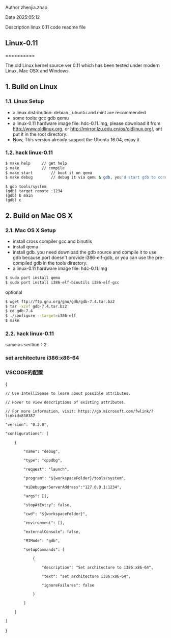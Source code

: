 Author zhenjia.zhao

Date 2025:05:12

Description linux 0.11 code readme file

## Linux-0.11
==========

The old Linux kernel source ver 0.11 which has been tested under modern Linux,  Mac OSX and Windows.

## 1. Build on Linux

### 1.1. Linux Setup

* a linux distribution: debian , ubuntu and mint are recommended
* some tools: gcc gdb qemu
* a linux-0.11 hardware image file: hdc-0.11.img, please download it from http://www.oldlinux.org, or http://mirror.lzu.edu.cn/os/oldlinux.org/, ant put it in the root directory.
* Now, This version already support the Ubuntu 16.04, enjoy it.

### 1.2. hack linux-0.11
```bash
$ make help		// get help
$ make  		// compile
$ make start		// boot it on qemu
$ make debug		// debug it via qemu & gdb, you'd start gdb to connect it.
```
```gdb
$ gdb tools/system
(gdb) target remote :1234
(gdb) b main
(gdb) c
```

## 2. Build on Mac OS X

### 2.1. Mac OS X Setup

* install cross compiler gcc and binutils
* install qemu
* install gdb. you need download the gdb source and compile it to use gdb because port doesn't provide i386-elf-gdb, or you can use the pre-compiled gdb in the tools directory.
* a linux-0.11 hardware image file: hdc-0.11.img

```bash
$ sudo port install qemu
$ sudo port install i386-elf-binutils i386-elf-gcc
```

optional
```bash
$ wget ftp://ftp.gnu.org/gnu/gdb/gdb-7.4.tar.bz2
$ tar -xzvf gdb-7.4.tar.bz2
$ cd gdb-7.4
$ ./configure --target=i386-elf
$ make
```

### 2.2. hack linux-0.11
same as section 1.2


### set architecture i386:x86-64

### VSCODE的配置

{

    // Use IntelliSense to learn about possible attributes.

    // Hover to view descriptions of existing attributes.

    // For more information, visit: https://go.microsoft.com/fwlink/?linkid=830387

    "version": "0.2.0",

    "configurations": [

        {

            "name": "debug",

            "type": "cppdbg",

            "request": "launch",

            "program": "${workspaceFolder}/tools/system",

            "miDebuggerServerAddress":"127.0.0.1:1234",

            "args": [],

            "stopAtEntry": false,

            "cwd": "${workspaceFolder}",

            "environment": [],

            "externalConsole": false,

            "MIMode": "gdb",

            "setupCommands": [

                {

                    "description": "Set architecture to i386:x86-64",

                    "text": "set architecture i386:x86-64",

                    "ignoreFailures": false

                }

            ]
        
        }
    
    ]

}